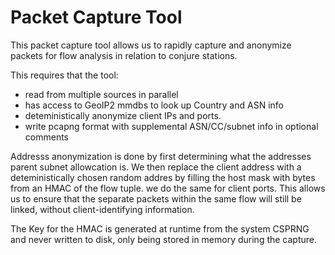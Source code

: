 # Packet Capture Tool


This packet capture tool allows us to rapidly capture and anonymize packets
for flow analysis in relation to conjure stations. 

This requires that the tool:

- read from multiple sources in parallel
- has access to GeoIP2 mmdbs to look up Country and ASN info
- deteministically anonymize client IPs and ports.
- write pcapng format with supplemental ASN/CC/subnet info in optional comments

Addresss anonymization is done by first determining what the addresses parent
subnet allowcation is. We then replace the client address with a deteministically
chosen random addres by filling the host mask with bytes from an HMAC of the
flow tuple. we do the same for client ports. This allows us to ensure that the
separate packets within the same flow will still be linked, without
client-identifying information.

The Key for the HMAC is generated at runtime from the system CSPRNG and never
written to disk, only being stored in memory during the capture. 


